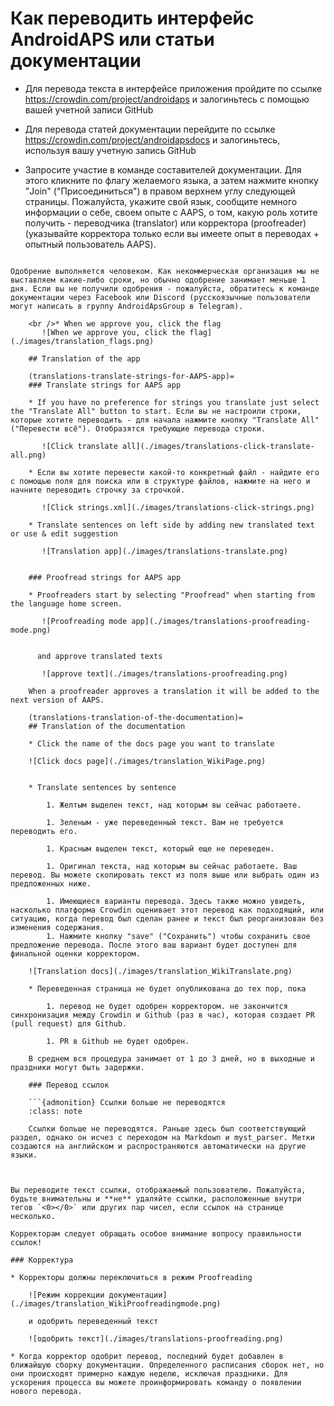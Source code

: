 # Как переводить интерфейс AndroidAPS или статьи документации

* Для перевода текста в интерфейсе приложения пройдите по ссылке <https://crowdin.com/project/androidaps> и залогиньтесь с помощью вашей учетной записи GitHub
* Для перевода статей документации перейдите по ссылке <https://crowdin.com/project/androidapsdocs> и залогиньтесь, используя вашу учетную запись GitHub

* Запросите участие в команде составителей документации. Для этого кликните по флагу желаемого языка, а затем нажмите кнопку "Join" ("Присоединиться") в правом верхнем углу следующей страницы. Пожалуйста, укажите свой язык, сообщите немного информации о себе, своем опыте с AAPS, о том, какую роль хотите получить - переводчика (translator) или корректора (proofreader) (указывайте корректора только если вы имеете опыт в переводах + опытный пользователь AAPS).

```{admonition} Ожидание одобрения :class: note

Одобрение выполняется человеком. Как некоммерческая организация мы не выставляем какие-либо сроки, но обычно одобрение занимает меньше 1 дня. Если вы не получили одобрения - пожалуйста, обратитесь к команде документации через Facebook или Discord (русскоязычные пользователи могут написать в группу AndroidApsGroup в Telegram).

    <br />* When we approve you, click the flag
       ![When we approve you, click the flag](./images/translation_flags.png)
    
    ## Translation of the app
    
    (translations-translate-strings-for-AAPS-app)=
    ### Translate strings for AAPS app
    
    * If you have no preference for strings you translate just select the "Translate All" button to start. Если вы не настроили строки, которые хотите переводить - для начала нажмите кнопку "Translate All" ("Перевести всё"). Отобразятся требующие перевода строки.
    
       ![Click translate all](./images/translations-click-translate-all.png)
    
    * Если вы хотите перевести какой-то конкретный файл - найдите его с помощью поля для поиска или в структуре файлов, нажмите на него и начните переводить строчку за строчкой.
    
       ![Click strings.xml](./images/translations-click-strings.png)
    
    * Translate sentences on left side by adding new translated text or use & edit suggestion 
    
       ![Translation app](./images/translations-translate.png)
    
    
    ### Proofread strings for AAPS app
    
    * Proofreaders start by selecting "Proofread" when starting from the language home screen.
    
       ![Proofreading mode app](./images/translations-proofreading-mode.png) 
    
    
      and approve translated texts 
    
       ![approve text](./images/translations-proofreading.png)
    
    When a proofreader approves a translation it will be added to the next version of AAPS.
    
    (translations-translation-of-the-documentation)=
    ## Translation of the documentation
    
    * Click the name of the docs page you want to translate
    
    ![Click docs page](./images/translation_WikiPage.png)
    
    
    * Translate sentences by sentence
    
        1. Желтым выделен текст, над которым вы сейчас работаете.
    
        1. Зеленым - уже переведенный текст. Вам не требуется переводить его.
    
        1. Красным выделен текст, который еще не переведен.
    
        1. Оригинал текста, над которым вы сейчас работаете. Ваш перевод. Вы можете скопировать текст из поля выше или выбрать один из предложенных ниже.
    
        1. Имеющиеся варианты перевода. Здесь также можно увидеть, насколько платформа Crowdin оценивает этот перевод как подходящий, или ситуацию, когда перевод был сделан ранее и текст был реорганизован без изменения содержания.
        1. Нажмите кнопку "save" ("Сохранить") чтобы сохранить свое предложение перевода. После этого ваш вариант будет доступен для финальной оценки корректором.
    
    ![Translation docs](./images/translation_WikiTranslate.png)
    
    * Переведенная страница не будет опубликована до тех пор, пока 
    
        1. перевод не будет одобрен корректором. не закончится синхронизация между Crowdin и Github (раз в час), которая создает PR (pull request) для Github.
    
        1. PR в Github не будет одобрен.
    
    В среднем вся процедура занимает от 1 до 3 дней, но в выходные и праздники могут быть задержки.
    
    ### Перевод ссылок
    
    ```{admonition} Ссылки больше не переводятся
    :class: note
    
    Ссылки больше не переводятся. Раньше здесь был соответствующий раздел, однако он исчез с переходом на Markdown и myst_parser. Метки создаются на английском и распространяются автоматически на другие языки.
    
    

Вы переводите текст ссылки, отображаемый пользователю. Пожалуйста, будьте внимательны и **не** удаляйте ссылки, расположенные внутри тегов `<0></0>` или других пар чисел, если ссылок на странице несколько.

Корректорам следует обращать особое внимание вопросу правильности ссылок!

### Корректура

* Корректоры должны переключиться в режим Proofreading
    
    ![Режим коррекции документации](./images/translation_WikiProofreadingmode.png)
    
    и одобрить переведенный текст
    
    ![одобрить текст](./images/translations-proofreading.png)

* Когда корректор одобрит перевод, последний будет добавлен в ближайшую сборку документации. Определенного расписания сборок нет, но они происходят примерно каждую неделю, исключая праздники. Для ускорения процесса вы можете проинформировать команду о появлении нового перевода.